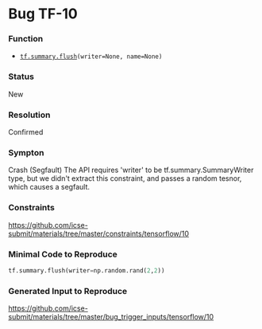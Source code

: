 # Bug TF-10
### Function
* [`tf.summary.flush`](https://www.tensorflow.org/versions/r2.1/api_docs/python/tf/summary/flush)`(writer=None, name=None)`
### Status
New
### Resolution
Confirmed
### Sympton
Crash (Segfault)
The API requires 'writer' to be tf.summary.SummaryWriter type, but we didn't extract this constraint, and passes a random tesnor, which causes a segfault.
### Constraints
https://github.com/icse-submit/materials/tree/master/constraints/tensorflow/10
### Minimal Code to Reproduce
~~~python
tf.summary.flush(writer=np.random.rand(2,2))
~~~
### Generated Input to Reproduce
https://github.com/icse-submit/materials/tree/master/bug_trigger_inputs/tensorflow/10
